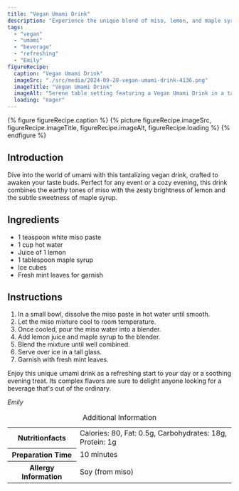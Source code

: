 ```yaml
---
title: "Vegan Umami Drink"
description: "Experience the unique blend of miso, lemon, and maple syrup in this Vegan Umami Drink, perfect for any occasion."
tags:
  - "vegan"
  - "umami"
  - "beverage"
  - "refreshing"
  - "Emily"
figureRecipe: 
  caption: "Vegan Umami Drink"
  imageSrc: "./src/media/2024-09-28-vegan-umami-drink-4136.png"
  imageTitle: "Vegan Umami Drink"
  imageAlt: "Serene table setting featuring a Vegan Umami Drink in a tall glass with ice and mint leaves, on a minimalist light wood or white table."
  loading: "eager"
---
```


{% figure figureRecipe.caption %}
{% picture figureRecipe.imageSrc, figureRecipe.imageTitle, figureRecipe.imageAlt, figureRecipe.loading %}
{% endfigure %}

## Introduction

Dive into the world of umami with this tantalizing vegan drink, crafted to awaken your taste buds. Perfect for any event or a cozy evening, this drink combines the earthy tones of miso with the zesty brightness of lemon and the subtle sweetness of maple syrup.

## Ingredients

- 1 teaspoon white miso paste
- 1 cup hot water
- Juice of 1 lemon
- 1 tablespoon maple syrup
- Ice cubes
- Fresh mint leaves for garnish

## Instructions

1. In a small bowl, dissolve the miso paste in hot water until smooth.
2. Let the miso mixture cool to room temperature.
3. Once cooled, pour the miso water into a blender.
4. Add lemon juice and maple syrup to the blender.
5. Blend the mixture until well combined.
6. Serve over ice in a tall glass.
7. Garnish with fresh mint leaves.

Enjoy this unique umami drink as a refreshing start to your day or a soothing evening treat. Its complex flavors are sure to delight anyone looking for a beverage that's out of the ordinary.

*Emily*

<table><caption class='sr-only'>Additional Information</caption><tr><th>Nutritionfacts</th><td>Calories: 80, Fat: 0.5g, Carbohydrates: 18g, Protein: 1g&nbsp;</td></tr><tr><th>Preparation Time</th><td>10 minutes&nbsp;</td></tr><tr><th>Allergy Information</th><td>Soy (from miso)&nbsp;</td></tr></table>

